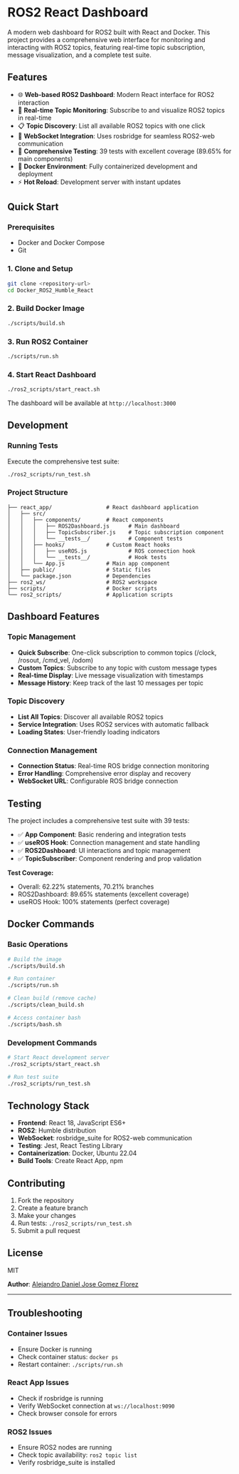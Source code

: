 # ROS2 React Dashboard

A modern web dashboard for ROS2 built with React and Docker. This project provides a comprehensive web interface for monitoring and interacting with ROS2 topics, featuring real-time topic subscription, message visualization, and a complete test suite.

## Features

- 🌐 **Web-based ROS2 Dashboard**: Modern React interface for ROS2 interaction
- 📡 **Real-time Topic Monitoring**: Subscribe to and visualize ROS2 topics in real-time
- 📋 **Topic Discovery**: List all available ROS2 topics with one click
- 🔌 **WebSocket Integration**: Uses rosbridge for seamless ROS2-web communication
- 🧪 **Comprehensive Testing**: 39 tests with excellent coverage (89.65% for main components)
- 🐳 **Docker Environment**: Fully containerized development and deployment
- ⚡ **Hot Reload**: Development server with instant updates

## Quick Start

### Prerequisites
- Docker and Docker Compose
- Git

### 1. Clone and Setup
```bash
git clone <repository-url>
cd Docker_ROS2_Humble_React
```

### 2. Build Docker Image
```bash
./scripts/build.sh
```

### 3. Run ROS2 Container
```bash
./scripts/run.sh
```

### 4. Start React Dashboard
```bash
./ros2_scripts/start_react.sh
```

The dashboard will be available at `http://localhost:3000`

## Development

### Running Tests
Execute the comprehensive test suite:
```bash
./ros2_scripts/run_test.sh
```

### Project Structure
```
├── react_app/                 # React dashboard application
│   ├── src/
│   │   ├── components/        # React components
│   │   │   ├── ROS2Dashboard.js      # Main dashboard
│   │   │   ├── TopicSubscriber.js    # Topic subscription component
│   │   │   └── __tests__/            # Component tests
│   │   ├── hooks/             # Custom React hooks
│   │   │   ├── useROS.js             # ROS connection hook
│   │   │   └── __tests__/            # Hook tests
│   │   └── App.js             # Main app component
│   ├── public/                # Static files
│   └── package.json           # Dependencies
├── ros2_ws/                   # ROS2 workspace
├── scripts/                   # Docker scripts
└── ros2_scripts/              # Application scripts
```

## Dashboard Features

### Topic Management
- **Quick Subscribe**: One-click subscription to common topics (/clock, /rosout, /cmd_vel, /odom)
- **Custom Topics**: Subscribe to any topic with custom message types
- **Real-time Display**: Live message visualization with timestamps
- **Message History**: Keep track of the last 10 messages per topic

### Topic Discovery
- **List All Topics**: Discover all available ROS2 topics
- **Service Integration**: Uses ROS2 services with automatic fallback
- **Loading States**: User-friendly loading indicators

### Connection Management
- **Connection Status**: Real-time ROS bridge connection monitoring
- **Error Handling**: Comprehensive error display and recovery
- **WebSocket URL**: Configurable ROS bridge connection

## Testing

The project includes a comprehensive test suite with 39 tests:

- ✅ **App Component**: Basic rendering and integration tests
- ✅ **useROS Hook**: Connection management and state handling
- ✅ **ROS2Dashboard**: UI interactions and topic management
- ✅ **TopicSubscriber**: Component rendering and prop validation

**Test Coverage:**
- Overall: 62.22% statements, 70.21% branches
- ROS2Dashboard: 89.65% statements (excellent coverage)
- useROS Hook: 100% statements (perfect coverage)

## Docker Commands

### Basic Operations
```bash
# Build the image
./scripts/build.sh

# Run container
./scripts/run.sh

# Clean build (remove cache)
./scripts/clean_build.sh

# Access container bash
./scripts/bash.sh
```

### Development Commands
```bash
# Start React development server
./ros2_scripts/start_react.sh

# Run test suite
./ros2_scripts/run_test.sh
```

## Technology Stack

- **Frontend**: React 18, JavaScript ES6+
- **ROS2**: Humble distribution
- **WebSocket**: rosbridge_suite for ROS2-web communication
- **Testing**: Jest, React Testing Library
- **Containerization**: Docker, Ubuntu 22.04
- **Build Tools**: Create React App, npm

## Contributing

1. Fork the repository
2. Create a feature branch
3. Make your changes
4. Run tests: `./ros2_scripts/run_test.sh`
5. Submit a pull request

## License

MIT

**Author**: [Alejandro Daniel Jose Gomez Florez](https://www.linkedin.com/in/aldajo92/)

---

## Troubleshooting

### Container Issues
- Ensure Docker is running
- Check container status: `docker ps`
- Restart container: `./scripts/run.sh`

### React App Issues
- Check if rosbridge is running
- Verify WebSocket connection at `ws://localhost:9090`
- Check browser console for errors

### ROS2 Issues
- Ensure ROS2 nodes are running
- Check topic availability: `ros2 topic list`
- Verify rosbridge_suite is installed
